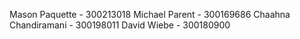 Mason Paquette - 300213018 Michael Parent - 300169686 Chaahna Chandiramani - 300198011 David Wiebe - 300180900
